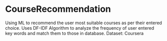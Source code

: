 # CourseRecommendation
Using ML to recommend the user most suitable courses as per their entered choice.
Uses DF-IDF Algorithm to analyze the frequency of user entered key words and match them to those in database.
Dataset: Coursera
